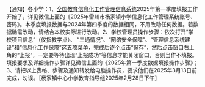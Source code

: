 【通知】各小学：1、[全国教育信息化工作管理信息系统](https://jyxxh.moe.edu.cn/)2025年第一季度填报工作开始了，详见微信上面的《2025年雷州市杨家镇小学信息化工作管理系统账号、密码》。本季度填报数据与2024年第四季度的数据相同，不用改动任何数据。若数据确需改动，请结合本校实际进行改动。2、学校管理员操作步骤：依次打开“学校项目信息”（仅指教学点）、 “三通情况”、“网络安全保障”、“管理信息系统建设”和“信息化工作保障”这五项菜单，完成后逐个点击“保存”，然后点击窗口右上角的“上报”，一定要等待出现“上报成功”等信息才能关闭窗口，否则当作不填报。填报要求及详细操作步骤详见微信上面的《2025年第一季度数据填报操作步骤》；3、请把以上表格、步骤及通知转发给电脑操作员，要求他们在2025年3月13日前完成，勿误。［杨家镇中心小学教育指导组2025年2月28日下午］